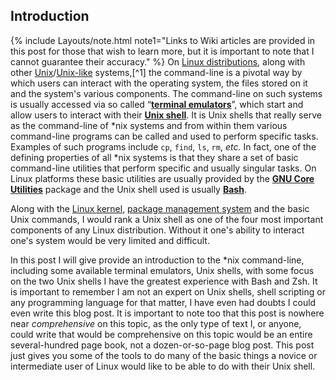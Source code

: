 ## Introduction
{% include Layouts/note.html note1="Links to Wiki articles are provided in this post for those that wish to learn more, but it is important to note that I cannot guarantee their accuracy." %}
On [Linux distributions](https://en.wikipedia.org/wiki/Linux_distribution), along with other [Unix](https://en.wikipedia.org/wiki/Unix)/[Unix-like](https://en.wikipedia.org/wiki/Unix-like) systems,[^1] the command-line is a pivotal way by which users can interact with the operating system, the files stored on it and the system's various components. The command-line on such systems is usually accessed via so called &ldquo;**[terminal emulators](https://en.wikipedia.org/wiki/Terminal_emulator)**&rdquo;, which start and allow users to interact with their [**Unix shell**](https://en.wikipedia.org/wiki/Unix_shell). It is Unix shells that really serve as the command-line of &#42;nix systems and from within them various command-line programs can be called and used to perform specific tasks. Examples of such programs include `cp`, `find`, `ls`, `rm`, *etc.* In fact, one of the defining properties of all &#42;nix systems is that they share a set of basic command-line utilities that perform specific and usually singular tasks. On Linux platforms these basic utilities are usually provided by the [**GNU Core Utilities**](https://en.wikipedia.org/wiki/GNU_Core_Utilities) package and the Unix shell used is usually [**Bash**](#bash).

Along with the [Linux kernel](https://en.wikipedia.org/wiki/Linux_kernel), [package management system](https://en.wikipedia.org/wiki/Package_manager) and the basic Unix commands, I would rank a Unix shell as one of the four most important components of any Linux distribution. Without it one's ability to interact one's system would be very limited and difficult.

In this post I will give provide an introduction to the &#42;nix command-line, including some available terminal emulators, Unix shells, with some focus on the two Unix shells I have the greatest experience with Bash and Zsh. It is important to remember I am not an expert on Unix shells, shell scripting or any programming language for that matter, I have even had doubts I could even write this blog post. It is important to note too that this post is nowhere near *comprehensive* on this topic, as the only type of text I, or anyone, could write that would be comprehensive on this topic would be an entire several-hundred page book, not a dozen-or-so-page blog post. This post just gives you some of the tools to do many of the basic things a novice or intermediate user of Linux would like to be able to do with their Unix shell.
